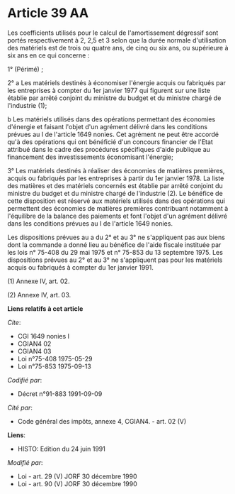 # Article 39 AA

Les coefficients utilisés pour le calcul de l'amortissement dégressif sont portés respectivement à 2, 2,5 et 3 selon que la
durée normale d'utilisation des matériels est de trois ou quatre ans, de cinq ou six ans, ou supérieure à six ans en ce qui
concerne :

1° (Périmé) ;

2° a  Les matériels destinés à économiser l'énergie acquis ou fabriqués par les entreprises à compter du 1er janvier 1977 qui
figurent sur une liste établie par arrêté conjoint du ministre du budget et du ministre chargé de l'industrie (1);

b  Les matériels utilisés dans des opérations permettant des économies d'énergie et faisant l'objet d'un agrément délivré
dans les conditions prévues au I de l'article 1649 nonies. Cet agrément ne peut être accordé qu'à des opérations qui ont
bénéficié d'un concours financier de l'Etat attribué dans le cadre des procédures spécifiques d'aide publique au financement
des investissements économisant l'énergie;

3° Les matériels destinés à réaliser des économies de matières premières, acquis ou fabriqués par les entreprises à partir du
1er janvier 1978. La liste des matières et des matériels concernés est établie par arrêté conjoint du ministre du budget et
du ministre chargé de l'industrie (2). Le bénéfice de cette disposition est réservé aux matériels utilisés dans des
opérations qui permettent des économies de matières premières contribuant notamment à l'équilibre de la balance des paiements
et font l'objet d'un agrément délivré dans les conditions prévues au I de l'article 1649 nonies.

Les dispositions prévues au a du 2°  et au 3° ne s'appliquent pas aux biens dont la commande a donné lieu au bénéfice de
l'aide fiscale instituée par les lois n° 75-408 du 29 mai 1975 et n° 75-853 du 13 septembre 1975.    Les dispositions prévues
au 2° et au 3° ne s'appliquent pas pour les matériels acquis ou fabriqués à compter du 1er janvier 1991.

(1) Annexe IV, art. 02.

(2) Annexe IV, art. 03.

**Liens relatifs à cet article**

_Cite_:

  - CGI 1649 nonies I
  - CGIAN4 02
  - CGIAN4 03
  - Loi n°75-408 1975-05-29
  - Loi n°75-853 1975-09-13

_Codifié par_:

  - Décret n°91-883 1991-09-09

_Cité par_:

  - Code général des impôts, annexe 4, CGIAN4. - art. 02 (V)

**Liens**:

  - HISTO: Edition du 24 juin 1991

_Modifié par_:

  - Loi - art. 29 (V) JORF 30 décembre 1990
  - Loi - art. 90 (V) JORF 30 décembre 1990
